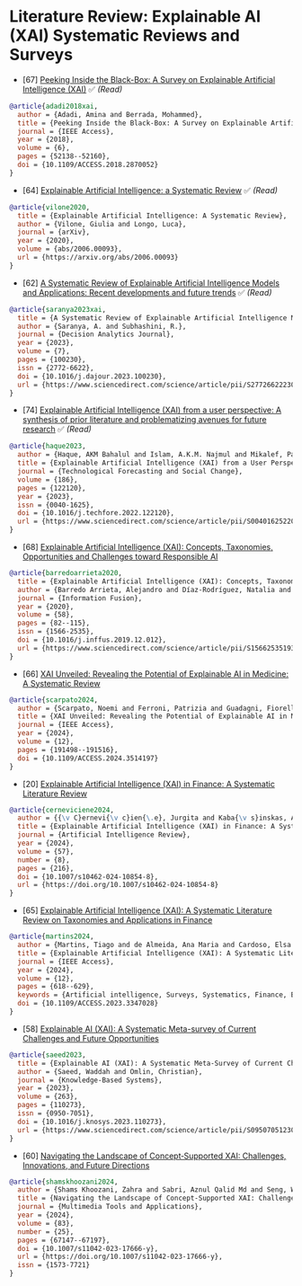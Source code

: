 # Literature Review: Explainable AI (XAI) Systematic Reviews and Surveys

* [67] [Peeking Inside the Black-Box: A Survey on Explainable Artificial Intelligence (XAI)](https://ieeexplore.ieee.org/document/8466590) ✅ *(Read)*
```bibtex
@article{adadi2018xai,
  author = {Adadi, Amina and Berrada, Mohammed},
  title = {Peeking Inside the Black-Box: A Survey on Explainable Artificial Intelligence (XAI)},
  journal = {IEEE Access},
  year = {2018},
  volume = {6},
  pages = {52138--52160},
  doi = {10.1109/ACCESS.2018.2870052}
}
```

* [64] [Explainable Artificial Intelligence: a Systematic Review](https://www.semanticscholar.org/paper/Explainable-Artificial-Intelligence%3A-a-Systematic-Vilone-Longo/1fb5cd122affeb0385e2a087d14be4bac103460e) ✅ *(Read)*
```bibtex
@article{vilone2020,
  title = {Explainable Artificial Intelligence: A Systematic Review},
  author = {Vilone, Giulia and Longo, Luca},
  journal = {arXiv},
  year = {2020},
  volume = {abs/2006.00093},
  url = {https://arxiv.org/abs/2006.00093}
}
```

* [62] [A Systematic Review of Explainable Artificial Intelligence Models and Applications: Recent developments and future trends](https://www.sciencedirect.com/science/article/pii/S277266222300070X) ✅ *(Read)*
```bibtex
@article{saranya2023xai,
  title = {A Systematic Review of Explainable Artificial Intelligence Models and Applications: Recent Developments and Future Trends},
  author = {Saranya, A. and Subhashini, R.},
  journal = {Decision Analytics Journal},
  year = {2023},
  volume = {7},
  pages = {100230},
  issn = {2772-6622},
  doi = {10.1016/j.dajour.2023.100230},
  url = {https://www.sciencedirect.com/science/article/pii/S277266222300070X}
}
```

* [74] [Explainable Artificial Intelligence (XAI) from a user perspective: A synthesis of prior literature and problematizing avenues for future research](https://www.sciencedirect.com/science/article/pii/S0040162522006412) ✅ *(Read)*
```bibtex
@article{haque2023,
  author = {Haque, AKM Bahalul and Islam, A.K.M. Najmul and Mikalef, Patrick},
  title = {Explainable Artificial Intelligence (XAI) from a User Perspective: A Synthesis of Prior Literature and Problematizing Avenues for Future Research},
  journal = {Technological Forecasting and Social Change},
  volume = {186},
  pages = {122120},
  year = {2023},
  issn = {0040-1625},
  doi = {10.1016/j.techfore.2022.122120},
  url = {https://www.sciencedirect.com/science/article/pii/S0040162522006412}
}
```

* [68] [Explainable Artificial Intelligence (XAI): Concepts, Taxonomies, Opportunities and Challenges toward Responsible AI](https://www.sciencedirect.com/science/article/abs/pii/S1566253519308103)
```bibtex
@article{barredoarrieta2020,
  title = {Explainable Artificial Intelligence (XAI): Concepts, Taxonomies, Opportunities, and Challenges Toward Responsible AI},
  author = {Barredo Arrieta, Alejandro and Díaz-Rodríguez, Natalia and Del Ser, Javier and Bennetot, Adrien and Tabik, Siham and Barbado, Alberto and Garcia, Salvador and Gil-Lopez, Sergio and Molina, Daniel and Benjamins, Richard and Chatila, Raja and Herrera, Francisco},
  journal = {Information Fusion},
  year = {2020},
  volume = {58},
  pages = {82--115},
  issn = {1566-2535},
  doi = {10.1016/j.inffus.2019.12.012},
  url = {https://www.sciencedirect.com/science/article/pii/S1566253519308103}
}
```

* [66] [XAI Unveiled: Revealing the Potential of Explainable AI in Medicine: A Systematic Review](https://ieeexplore.ieee.org/abstract/document/10787012)
```bibtex
@article{scarpato2024,
  author = {Scarpato, Noemi and Ferroni, Patrizia and Guadagni, Fiorella},
  title = {XAI Unveiled: Revealing the Potential of Explainable AI in Medicine: A Systematic Review},
  journal = {IEEE Access},
  year = {2024},
  volume = {12},
  pages = {191498--191516},
  doi = {10.1109/ACCESS.2024.3514197}
}
```

* [20] [Explainable Artificial Intelligence (XAI) in Finance: A Systematic Literature Review](https://doi.org/10.1007/s10462-024-10854-8)
```bibtex
@article{cerneviciene2024,
  author = {{\v C}ernevi{\v c}ien{\.e}, Jurgita and Kaba{\v s}inskas, Audrius},
  title = {Explainable Artificial Intelligence (XAI) in Finance: A Systematic Literature Review},
  journal = {Artificial Intelligence Review},
  year = {2024},
  volume = {57},
  number = {8},
  pages = {216},
  doi = {10.1007/s10462-024-10854-8},
  url = {https://doi.org/10.1007/s10462-024-10854-8}
}
```

* [65] [Explainable Artificial Intelligence (XAI): A Systematic Literature Review on Taxonomies and Applications in Finance](https://ieeexplore.ieee.org/document/10373833)
```bibtex
@article{martins2024,
  author = {Martins, Tiago and de Almeida, Ana Maria and Cardoso, Elsa and Nunes, Luís},
  title = {Explainable Artificial Intelligence (XAI): A Systematic Literature Review on Taxonomies and Applications in Finance},
  journal = {IEEE Access},
  year = {2024},
  volume = {12},
  pages = {618--629},
  keywords = {Artificial intelligence, Surveys, Systematics, Finance, Bibliographies, Taxonomy, Predictive models, Financial management, Machine learning, Systematic literature review, XAI, Artificial intelligence, Financial applications, Explainable machine learning},
  doi = {10.1109/ACCESS.2023.3347028}
}
```

* [58] [Explainable AI (XAI): A Systematic Meta-survey of Current Challenges and Future Opportunities](https://www.sciencedirect.com/science/article/pii/S0950705123000230)
```bibtex
@article{saeed2023,
  title = {Explainable AI (XAI): A Systematic Meta-Survey of Current Challenges and Future Opportunities},
  author = {Saeed, Waddah and Omlin, Christian},
  journal = {Knowledge-Based Systems},
  year = {2023},
  volume = {263},
  pages = {110273},
  issn = {0950-7051},
  doi = {10.1016/j.knosys.2023.110273},
  url = {https://www.sciencedirect.com/science/article/pii/S0950705123000230}
}
```

* [60] [Navigating the Landscape of Concept‑Supported XAI: Challenges, Innovations, and Future Directions](https://link.springer.com/article/10.1007/s11042-023-17666-y)
```bibtex
@article{shamskhoozani2024,
  author = {Shams Khoozani, Zahra and Sabri, Aznul Qalid Md and Seng, Woo Chaw and Seera, Manjeevan and Eg, Kah Yee},
  title = {Navigating the Landscape of Concept-Supported XAI: Challenges, Innovations, and Future Directions},
  journal = {Multimedia Tools and Applications},
  year = {2024},
  volume = {83},
  number = {25},
  pages = {67147--67197},
  doi = {10.1007/s11042-023-17666-y},
  url = {https://doi.org/10.1007/s11042-023-17666-y},
  issn = {1573-7721}
}
```
